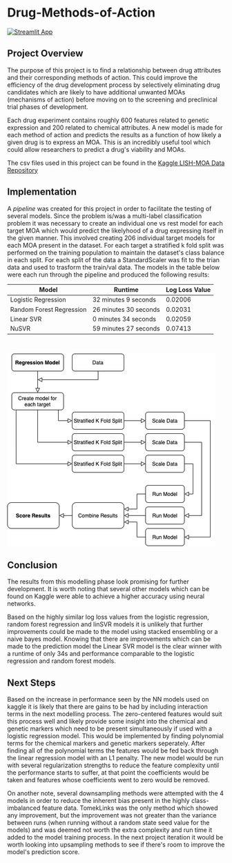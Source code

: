 # Drug-Methods-of-Action

[![Streamlit App](https://static.streamlit.io/badges/streamlit_badge_black_white.svg)](https://moa-prediction-app.herokuapp.com/)

## Project Overview

The purpose of this project is to find a relationship between drug attributes and their corresponding methods of action. This could improve the efficiency of the drug development process by selectively eliminating drug candidates which are likely to have additional unwanted MOAs (mechanisms of action) before moving on to the screening and preclinical trial phases of development.

Each drug experiment contains roughly 600 features related to genetic expression and 200 related to chemical attributes. A new model is made for each method of action and predicts the results as a function of how likely a given drug is to express an MOA. This is an incredibly useful tool which could allow researchers to predict a drug's viability and MOAs.

The csv files used in this project can be found in the [Kaggle LISH-MOA Data Repository](https://www.kaggle.com/c/lish-moa/data)

## Implementation

A _pipeline_ was created for this project in order to facilitate the testing of several models. Since the problem is/was a multi-label classification problem it was necessary to create an individual one vs rest model for each target MOA which would predict the likelyhood of a drug expressing itself in the given manner. This involved creating 206 individual target models for each MOA present in the dataset. For each target a stratified k fold split was performed on the training population to maintain the dataset's class balance in each split. For each split of the data a StandardScaler was fit to the trian data and used to trasform the train/val data. The models in the table below were each run through the pipeline and produced the following results:

| Model | Runtime | Log Loss Value |
|-----------------------|---------|----------------|
| Logistic Regression | 32 minutes 9 seconds | 0.02006 |
| Random Forest Regression | 26 minutes 30 seconds | 0.02031 |
| Linear SVR | 0 minutes 34 seconds | 0.02059 |
| NuSVR | 59 minutes 27 seconds | 0.07413 |

<br />

![Process Diagram](https://github.com/rlew631/Drug-Methods-of-Action/blob/main/figures/Pipeline.png?raw=true)

## Conclusion
The results from this modelling phase look promising for further development. It is worth noting that several other models which can be found on Kaggle were able to achieve a higher accuracy using neural networks.

Based on the highly similar log loss values from the logistic regression, random forest regression and linSVR models it is unlikely that further improvements could be made to the model using stacked ensembling or a naive bayes model. Knowing that there are improvements which can be made to the prediction model the Linear SVR model is the clear winner with a runtime of only 34s and performance comparable to the logistic regression and random forest models.

## Next Steps

Based on the increase in performance seen by the NN models used on kaggle it is likely that there are gains to be had by including interaction terms in the next modelling process. The zero-centered features would suit this process well and likely provide some insight into the chemical and genetic markers which need to be present simultaneously if used with a logistic regression model. This would be implemented by finding polynomial terms for the chemical markers and genetic markers seperately. After finding all of the polynomial terms the features would be fed back through the linear regression model with an L1 penalty. The new model would be run with several regularization strengths to reduce the feature complexity until the performance starts to suffer, at that point the coefficients would be taken and features whose coefficients went to zero would be removed.

On another note, several downsampling methods were attempted with the 4 models in order to reduce the inherent bias present in the highly class-imbalanced feature data. TomekLinks was the only method which showed any improvement, but the improvement was not greater than the variance between runs (when running without a random state seed value for the models) and was deemed not worth the extra complexity and run time it added to the model training process. In the next project iteration it would be worth looking into upsampling methods to see if there's room to improve the model's prediction score. 
